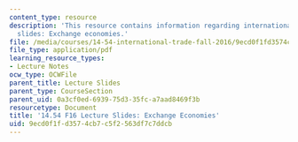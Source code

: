 ```yaml
---
content_type: resource
description: 'This resource contains information regarding international trade lecture
  slides: Exchange economies.'
file: /media/courses/14-54-international-trade-fall-2016/9ecd0f1fd3574cb7c5f2563df7c7ddcb_MIT14_54F16_Lecture_4.pdf
file_type: application/pdf
learning_resource_types:
- Lecture Notes
ocw_type: OCWFile
parent_title: Lecture Slides
parent_type: CourseSection
parent_uid: 0a3cf0ed-6939-75d3-35fc-a7aad8469f3b
resourcetype: Document
title: '14.54 F16 Lecture Slides: Exchange Economies'
uid: 9ecd0f1f-d357-4cb7-c5f2-563df7c7ddcb
---
```

